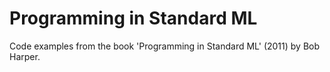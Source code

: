 # Programming in Standard ML

Code examples from the book 'Programming in Standard ML' (2011) by Bob Harper.
